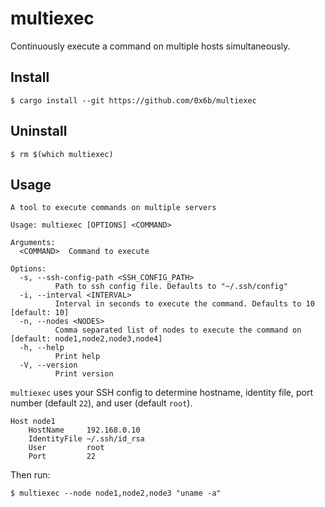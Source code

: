 # multiexec

Continuously execute a command on multiple hosts simultaneously.

## Install

```console
$ cargo install --git https://github.com/0x6b/multiexec
```

## Uninstall

```console
$ rm $(which multiexec)
```

## Usage

```
A tool to execute commands on multiple servers

Usage: multiexec [OPTIONS] <COMMAND>

Arguments:
  <COMMAND>  Command to execute

Options:
  -s, --ssh-config-path <SSH_CONFIG_PATH>
          Path to ssh config file. Defaults to "~/.ssh/config"
  -i, --interval <INTERVAL>
          Interval in seconds to execute the command. Defaults to 10 [default: 10]
  -n, --nodes <NODES>
          Comma separated list of nodes to execute the command on [default: node1,node2,node3,node4]
  -h, --help
          Print help
  -V, --version
          Print version
```

`multiexec` uses your SSH config to determine hostname, identity file, port number (default `22`), and user (default `root`).

```
Host node1
    HostName     192.168.0.10
    IdentityFile ~/.ssh/id_rsa
    User         root
    Port         22
```

Then run:

```shell
$ multiexec --node node1,node2,node3 "uname -a"
```
